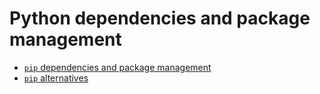 # Python dependencies and package management

- [`pip` dependencies and package management](./pip-dependecies.md)
- [`pip` alternatives](./pip-alternatives.md)